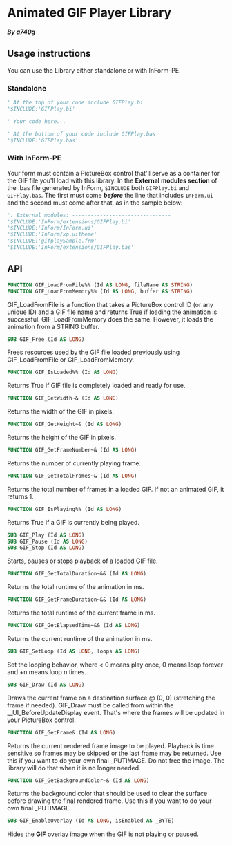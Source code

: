 # Animated GIF Player Library

***By [a740g](https://github.com/a740g)***

## Usage instructions

You can use the Library either standalone or with InForm-PE.

### Standalone

```vb
' At the top of your code include GIFPlay.bi
'$INCLUDE:'GIFPlay.bi'

' Your code here...

' At the bottom of your code include GIFPlay.bas
'$INCLUDE:'GIFPlay.bas'
```

### With InForm-PE

Your form must contain a PictureBox control that'll serve as a container for the GIF file you'll load with this library.
In the **External modules section** of the .bas file generated by InForm, `$INCLUDE` both `GIFPlay.bi` and `GIFPlay.bas`.
The first must come ***before*** the line that includes `InForm.ui` and the second must come after that, as in the sample below:

```vb
': External modules: --------------------------------
'$INCLUDE:'InForm/extensions/GIFPlay.bi'
'$INCLUDE:'InForm/InForm.ui'
'$INCLUDE:'InForm/xp.uitheme'
'$INCLUDE:'gifplaySample.frm'
'$INCLUDE:'InForm/extensions/GIFPlay.bas'
```

## API

```vb
FUNCTION GIF_LoadFromFile%% (Id AS LONG, fileName AS STRING)
FUNCTION GIF_LoadFromMemory%% (Id AS LONG, buffer AS STRING)
```

GIF_LoadFromFile is a function that takes a PictureBox control ID (or any unique ID) and a GIF file name and returns True if loading the animation is successful.
GIF_LoadFromMemory does the same. However, it loads the animation from a STRING buffer.

```vb
SUB GIF_Free (Id AS LONG)
```

Frees resources used by the GIF file loaded previously using GIF_LoadFromFile or GIF_LoadFromMemory.

```vb
FUNCTION GIF_IsLoaded%% (Id AS LONG)
```

Returns True if GIF file is completely loaded and ready for use.

```vb
FUNCTION GIF_GetWidth~& (Id AS LONG)
```

Returns the width of the GIF in pixels.

```vb
FUNCTION GIF_GetHeight~& (Id AS LONG)
```

Returns the height of the GIF in pixels.

```vb
FUNCTION GIF_GetFrameNumber~& (Id AS LONG)
```

Returns the number of currently playing frame.

```vb
FUNCTION GIF_GetTotalFrames~& (Id AS LONG)
```

Returns the total number of frames in a loaded GIF. If not an animated GIF, it returns 1.

```vb
FUNCTION GIF_IsPlaying%% (Id AS LONG)
```

Returns True if a GIF is currently being played.

```vb
SUB GIF_Play (Id AS LONG)
SUB GIF_Pause (Id AS LONG)
SUB GIF_Stop (Id AS LONG)
```

Starts, pauses or stops playback of a loaded GIF file.

```vb
FUNCTION GIF_GetTotalDuration~&& (Id AS LONG)
```

Returns the total runtime of the animation in ms.

```vb
FUNCTION GIF_GetFrameDuration~&& (Id AS LONG)
```

Returns the total runtime of the current frame in ms.

```vb
FUNCTION GIF_GetElapsedTime~&& (Id AS LONG)
```

Returns the current runtime of the animation in ms.

```vb
SUB GIF_SetLoop (Id AS LONG, loops AS LONG)
```

Set the looping behavior, where < 0 means play once, 0 means loop forever and +n means loop n times.

```vb
SUB GIF_Draw (Id AS LONG)
```

Draws the current frame on a destination surface @ (0, 0) (stretching the frame if needed).
GIF_Draw must be called from within the __UI_BeforeUpdateDisplay event. That's where the frames will be updated in your PictureBox control.

```vb
FUNCTION GIF_GetFrame& (Id AS LONG)
```

Returns the current rendered frame image to be played. Playback is time sensitive so frames may be skipped or the last frame may be returned.
Use this if you want to do your own final _PUTIMAGE. Do not free the image. The library will do that when it is no longer needed.

```vb
FUNCTION GIF_GetBackgroundColor~& (Id AS LONG)
```

Returns the background color that should be used to clear the surface before drawing the final rendered frame.
Use this if you want to do your own final _PUTIMAGE.

```vb
SUB GIF_EnableOverlay (Id AS LONG, isEnabled AS _BYTE)
```

Hides the **GIF** overlay image when the GIF is not playing or paused.
